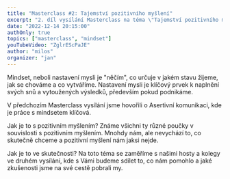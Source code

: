 ```yaml
---
title: "Masterclass #2: Tajemství pozitivního myšlení"
excerpt: "2. díl vysílání Masterclass na téma \"Tajemství pozitivního myšlení\" s hosty Veronikou Hrubou a Marošem Verbou."
date: "2022-12-14 20:15:00"
authOnly: true
topics: ["masterclass", "mindset"]
youTubeVideo: "ZglrEScPaJE"
author: "milos"
organizer: "jan"
---
```


Mindset, neboli nastavení mysli je "něčím", co určuje v jakém stavu žijeme, jak se chováme a co vytváříme. Nastavení
mysli je klíčový prvek k naplnění svých snů a vytoužených výsledků, především pokud podnikáme.

V předchozím Masterclass vysílání jsme hovořili o Asertivní komunikaci, kde je práce s mindsetem klíčová.

Jak je to s pozitivním myšlením? Známe všichni ty různé poučky v souvislosti s pozitivním myšlením. Mnohdy nám, ale
nevychází to, co skutečně chceme a pozitivní myšlení nám jaksi nejde.

Jak je to ve skutečnosti? Na toto téma se zaměříme s našimi hosty a kolegy ve druhém vysílání, kde s Vámi budeme sdílet
to, co nám pomohlo a jaké zkušenosti jsme na své cestě pobrali my.
